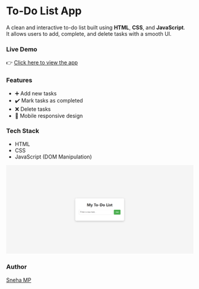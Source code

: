# To-Do List App

A clean and interactive to-do list built using **HTML**, **CSS**, and **JavaScript**.  
It allows users to add, complete, and delete tasks with a smooth UI.

### Live Demo
👉 [Click here to view the app](https://snehamp12.github.io/todo-list-app/)

### Features
- ➕ Add new tasks  
- ✔️ Mark tasks as completed  
- ❌ Delete tasks  
- 📱 Mobile responsive design

### Tech Stack
- HTML
- CSS
- JavaScript (DOM Manipulation)

![Screenshot](screenshot.png)

### Author
[Sneha MP](https://github.com/snehamp12)
